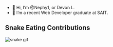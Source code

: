 - 👋 Hi, I’m @Nephy1, or Devon L.
- 🌱 I’m a recent Web Developer graduate at SAIT.

## Snake Eating Contributions
![snake gif](https://github.com/Nephy1/Nephy1/blob/output/github-contribution-grid-snake.svg)
<!---
Nephy1/Nephy1 is a ✨ special ✨ repository because its `README.md` (this file) appears on your GitHub profile.
You can click the Preview link to take a look at your changes.
--->
